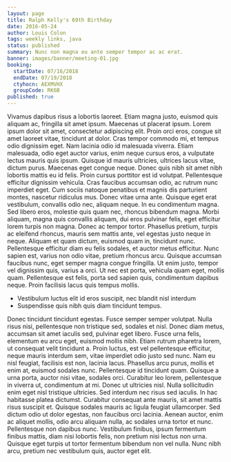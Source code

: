 ```yaml
---
layout: page
title: Ralph Kelly's 69th Birthday
date: 2016-05-24
author: Louis Colon
tags: weekly links, java
status: published
summary: Nunc non magna eu ante semper tempor ac ac erat.
banner: images/banner/meeting-01.jpg
booking:
  startDate: 07/16/2018
  endDate: 07/19/2018
  ctyhocn: AEXMVHX
  groupCode: RK6B
published: true
---
```

Vivamus dapibus risus a lobortis laoreet. Etiam magna justo, euismod quis aliquam ac, fringilla sit amet ipsum. Maecenas ut placerat ipsum. Lorem ipsum dolor sit amet, consectetur adipiscing elit. Proin orci eros, congue sit amet laoreet vitae, tincidunt at dolor. Cras tempor commodo mi, et tempus odio dignissim eget. Nam lacinia odio id malesuada viverra. Etiam malesuada, odio eget auctor varius, enim neque cursus eros, a vulputate lectus mauris quis ipsum. Quisque id mauris ultricies, ultrices lacus vitae, dictum purus. Maecenas eget congue neque. Donec quis nibh sit amet nibh lobortis mattis eu id felis. Proin cursus porttitor est id volutpat. Pellentesque efficitur dignissim vehicula. Cras faucibus accumsan odio, ac rutrum nunc imperdiet eget.
Cum sociis natoque penatibus et magnis dis parturient montes, nascetur ridiculus mus. Donec vitae urna ante. Quisque eget erat vestibulum, convallis odio nec, aliquam neque. In eu condimentum magna. Sed libero eros, molestie quis quam nec, rhoncus bibendum magna. Morbi aliquam, magna quis convallis aliquam, dui eros pulvinar felis, eget efficitur lorem turpis non magna. Donec ac tempor tortor. Phasellus pretium, turpis ac eleifend rhoncus, mauris sem mattis ante, vel egestas justo neque in neque. Aliquam et quam dictum, euismod quam in, tincidunt nunc. Pellentesque efficitur diam eu felis sodales, et auctor metus efficitur. Nunc sapien est, varius non odio vitae, pretium rhoncus arcu. Quisque accumsan faucibus nunc, eget semper magna congue fringilla. Ut enim justo, tempor vel dignissim quis, varius a orci. Ut nec est porta, vehicula quam eget, mollis quam. Pellentesque est felis, porta sed sapien quis, condimentum dapibus neque. Proin facilisis lacus quis tempus mollis.

* Vestibulum luctus elit id eros suscipit, nec blandit nisl interdum
* Suspendisse quis nibh quis diam tincidunt tempus.

Donec tincidunt tincidunt egestas. Fusce semper semper volutpat. Nulla risus nisi, pellentesque non tristique sed, sodales et nisl. Donec diam metus, accumsan sit amet iaculis sed, pulvinar eget libero. Fusce urna felis, elementum eu arcu eget, euismod mollis nibh. Etiam rutrum pharetra lorem, ut consequat velit tincidunt a. Proin luctus, est vel pellentesque efficitur, neque mauris interdum sem, vitae imperdiet odio justo sed nunc. Nam eu nisl feugiat, facilisis est non, lacinia lacus. Phasellus arcu purus, mollis et enim at, euismod sodales nunc.
Pellentesque id tincidunt quam. Quisque a urna porta, auctor nisi vitae, sodales orci. Curabitur leo lorem, pellentesque in viverra ut, condimentum at mi. Donec ut ultricies nisl. Nulla sollicitudin enim eget nisl tristique ultricies. Sed interdum nec risus sed iaculis. In hac habitasse platea dictumst. Curabitur consequat ante mauris, sit amet mattis risus suscipit et. Quisque sodales mauris ac ligula feugiat ullamcorper. Sed dictum odio ut dolor egestas, non faucibus orci lacinia. Aenean auctor, enim ac aliquet mollis, odio arcu aliquam nulla, ac sodales urna tortor et nunc. Pellentesque non dapibus nunc. Vestibulum finibus, ipsum fermentum finibus mattis, diam nisi lobortis felis, non pretium nisi lectus non urna. Quisque eget turpis ut tortor fermentum bibendum non vel nulla. Nunc nibh arcu, pretium nec vestibulum quis, auctor eget elit.
